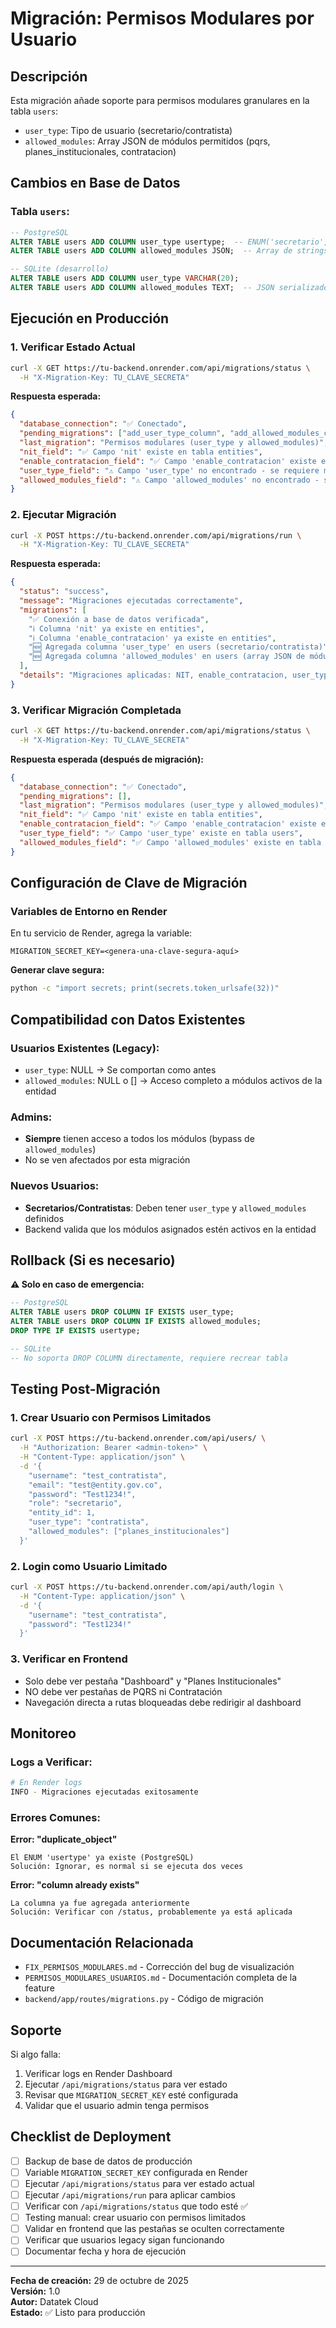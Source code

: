 # Migración: Permisos Modulares por Usuario

## Descripción
Esta migración añade soporte para permisos modulares granulares en la tabla `users`:
- `user_type`: Tipo de usuario (secretario/contratista)
- `allowed_modules`: Array JSON de módulos permitidos (pqrs, planes_institucionales, contratacion)

## Cambios en Base de Datos

### Tabla `users`:
```sql
-- PostgreSQL
ALTER TABLE users ADD COLUMN user_type usertype;  -- ENUM('secretario', 'contratista')
ALTER TABLE users ADD COLUMN allowed_modules JSON;  -- Array de strings

-- SQLite (desarrollo)
ALTER TABLE users ADD COLUMN user_type VARCHAR(20);
ALTER TABLE users ADD COLUMN allowed_modules TEXT;  -- JSON serializado
```

## Ejecución en Producción

### 1. Verificar Estado Actual

```bash
curl -X GET https://tu-backend.onrender.com/api/migrations/status \
  -H "X-Migration-Key: TU_CLAVE_SECRETA"
```

**Respuesta esperada:**
```json
{
  "database_connection": "✅ Conectado",
  "pending_migrations": ["add_user_type_column", "add_allowed_modules_column"],
  "last_migration": "Permisos modulares (user_type y allowed_modules)",
  "nit_field": "✅ Campo 'nit' existe en tabla entities",
  "enable_contratacion_field": "✅ Campo 'enable_contratacion' existe en entities",
  "user_type_field": "⚠️ Campo 'user_type' no encontrado - se requiere migración",
  "allowed_modules_field": "⚠️ Campo 'allowed_modules' no encontrado - se requiere migración"
}
```

### 2. Ejecutar Migración

```bash
curl -X POST https://tu-backend.onrender.com/api/migrations/run \
  -H "X-Migration-Key: TU_CLAVE_SECRETA"
```

**Respuesta esperada:**
```json
{
  "status": "success",
  "message": "Migraciones ejecutadas correctamente",
  "migrations": [
    "✅ Conexión a base de datos verificada",
    "ℹ️ Columna 'nit' ya existe en entities",
    "ℹ️ Columna 'enable_contratacion' ya existe en entities",
    "🆕 Agregada columna 'user_type' en users (secretario/contratista)",
    "🆕 Agregada columna 'allowed_modules' en users (array JSON de módulos)"
  ],
  "details": "Migraciones aplicadas: NIT, enable_contratacion, user_type y allowed_modules (si estaban pendientes)."
}
```

### 3. Verificar Migración Completada

```bash
curl -X GET https://tu-backend.onrender.com/api/migrations/status \
  -H "X-Migration-Key: TU_CLAVE_SECRETA"
```

**Respuesta esperada (después de migración):**
```json
{
  "database_connection": "✅ Conectado",
  "pending_migrations": [],
  "last_migration": "Permisos modulares (user_type y allowed_modules)",
  "nit_field": "✅ Campo 'nit' existe en tabla entities",
  "enable_contratacion_field": "✅ Campo 'enable_contratacion' existe en entities",
  "user_type_field": "✅ Campo 'user_type' existe en tabla users",
  "allowed_modules_field": "✅ Campo 'allowed_modules' existe en tabla users"
}
```

## Configuración de Clave de Migración

### Variables de Entorno en Render

En tu servicio de Render, agrega la variable:
```
MIGRATION_SECRET_KEY=<genera-una-clave-segura-aquí>
```

**Generar clave segura:**
```bash
python -c "import secrets; print(secrets.token_urlsafe(32))"
```

## Compatibilidad con Datos Existentes

### Usuarios Existentes (Legacy):
- `user_type`: NULL → Se comportan como antes
- `allowed_modules`: NULL o [] → Acceso completo a módulos activos de la entidad

### Admins:
- **Siempre** tienen acceso a todos los módulos (bypass de `allowed_modules`)
- No se ven afectados por esta migración

### Nuevos Usuarios:
- **Secretarios/Contratistas**: Deben tener `user_type` y `allowed_modules` definidos
- Backend valida que los módulos asignados estén activos en la entidad

## Rollback (Si es necesario)

**⚠️ Solo en caso de emergencia:**

```sql
-- PostgreSQL
ALTER TABLE users DROP COLUMN IF EXISTS user_type;
ALTER TABLE users DROP COLUMN IF EXISTS allowed_modules;
DROP TYPE IF EXISTS usertype;

-- SQLite
-- No soporta DROP COLUMN directamente, requiere recrear tabla
```

## Testing Post-Migración

### 1. Crear Usuario con Permisos Limitados

```bash
curl -X POST https://tu-backend.onrender.com/api/users/ \
  -H "Authorization: Bearer <admin-token>" \
  -H "Content-Type: application/json" \
  -d '{
    "username": "test_contratista",
    "email": "test@entity.gov.co",
    "password": "Test1234!",
    "role": "secretario",
    "entity_id": 1,
    "user_type": "contratista",
    "allowed_modules": ["planes_institucionales"]
  }'
```

### 2. Login como Usuario Limitado

```bash
curl -X POST https://tu-backend.onrender.com/api/auth/login \
  -H "Content-Type: application/json" \
  -d '{
    "username": "test_contratista",
    "password": "Test1234!"
  }'
```

### 3. Verificar en Frontend

- Solo debe ver pestaña "Dashboard" y "Planes Institucionales"
- NO debe ver pestañas de PQRS ni Contratación
- Navegación directa a rutas bloqueadas debe redirigir al dashboard

## Monitoreo

### Logs a Verificar:
```bash
# En Render logs
INFO - Migraciones ejecutadas exitosamente
```

### Errores Comunes:

**Error: "duplicate_object"**
```
El ENUM 'usertype' ya existe (PostgreSQL)
Solución: Ignorar, es normal si se ejecuta dos veces
```

**Error: "column already exists"**
```
La columna ya fue agregada anteriormente
Solución: Verificar con /status, probablemente ya está aplicada
```

## Documentación Relacionada

- `FIX_PERMISOS_MODULARES.md` - Corrección del bug de visualización
- `PERMISOS_MODULARES_USUARIOS.md` - Documentación completa de la feature
- `backend/app/routes/migrations.py` - Código de migración

## Soporte

Si algo falla:
1. Verificar logs en Render Dashboard
2. Ejecutar `/api/migrations/status` para ver estado
3. Revisar que `MIGRATION_SECRET_KEY` esté configurada
4. Validar que el usuario admin tenga permisos

## Checklist de Deployment

- [ ] Backup de base de datos de producción
- [ ] Variable `MIGRATION_SECRET_KEY` configurada en Render
- [ ] Ejecutar `/api/migrations/status` para ver estado actual
- [ ] Ejecutar `/api/migrations/run` para aplicar cambios
- [ ] Verificar con `/api/migrations/status` que todo esté ✅
- [ ] Testing manual: crear usuario con permisos limitados
- [ ] Validar en frontend que las pestañas se oculten correctamente
- [ ] Verificar que usuarios legacy sigan funcionando
- [ ] Documentar fecha y hora de ejecución

---

**Fecha de creación:** 29 de octubre de 2025  
**Versión:** 1.0  
**Autor:** Datatek Cloud  
**Estado:** ✅ Listo para producción
